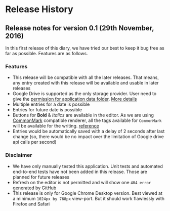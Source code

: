# Release History

## Release notes for version 0.1 (29th November, 2016)

In this first release of this diary, we have tried our best to keep it bug free as far as possible. Features are as follows.

### Features

- This release will be compatible with all the later releases. That means, any entry created with this release will be available and usable in later releases
- Google Drive is supported as the only storage provider. User need to give the [permission for application data folder](https://developers.google.com/drive/v3/web/appdata). [More details](https://developers.google.com/drive/v2/web/scopes)
- Multiple entries for a date is possible
- Entries for future date is possible
- Buttons for **Bold** & *Italics* are available in the editor. As we are using [CommonMark](http://commonmark.org/) compatible renderer, all the tags available for `CommonMark` will be available for the writing. [reference](http://spec.commonmark.org/0.27/)
- Entries would be automatically saved with a delay of 2 seconds after last change (so, there would be no impact over the limitation of Google drive api calls per second)

### Disclaimer

- We have only manually tested this application. Unit tests and automated end-to-end tests have not been added in this release. Those are planned for future releases
- Refresh on the editor is not permitted and will show one `404 error` generated by GitHub
- This release is only for Google Chrome Desktop version. Best viewed at a minimum `1024px by 768px` view-port. But it should work flawlessly with Firefox and Safari
